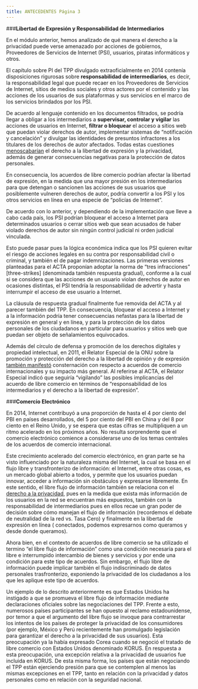 ```yaml
---
title: ANTECEDENTES Página 3
---
```


###**Libertad de Expresión y Responsabilidad de Intermediarios**

En el módulo anterior, hemos analizado de qué manera el derecho a la privacidad puede verse amenazado por acciones de gobiernos, Proveedores de Servicios de Internet (PSI), usuarios, piratas informáticos y otros.

El capítulo sobre PI del TPP divulgado extraoficialmente en 2014 contenía disposiciones rigurosas sobre **responsabilidad de intermediarios**, es decir, la responsabilidad legal que puede recaer en los Proveedores de Servicios de Internet, sitios de medios sociales y otros actores por el contenido y las acciones de los usuarios de sus plataformas y sus servicios en el marco de los servicios brindados por los PSI.

De acuerdo al lenguaje contenido en los documentos filtrados, se podría llegar a obligar a los intermediarios a **supervisar, controlar y vigilar** las acciones de usuarios en Internet, **filtrar o bloquear** el acceso a sitios web que puedan violar derechos de autor, implementar sistemas de “notificación y cancelación” y divulgar las identidades de presuntos infractores a los titulares de los derechos de autor afectados. Todas estas cuestiones <a href="https://www.eff.org/document/el-impacto-de-los-acuerdos-comerciales-sobre-la-innovacion-la-libertad-de-expresion-y-la" target="_blank">menoscabarían</a> el derecho a la libertad de expresión y la privacidad, además de generar consecuencias negativas para la protección de datos personales. 

En consecuencia, los acuerdos de libre comercio podrían afectar la libertad de expresión, en la medida que una mayor presión en los intermediarios para que detengan o sancionen las acciones de sus usuarios que posiblemente vulneren derechos de autor, podría convertir a los PSI y los otros servicios en línea en una especie de “policías de Internet”. 

De acuerdo con lo anterior, y dependiendo de la implementación que lleve a cabo cada país, los PSI podrían bloquear el acceso a Internet para determinados usuarios o cerrar sitios web que sean acusados de haber violado derechos de autor sin ningún control judicial ni orden judicial vinculada. 

Esto puede pasar pues la lógica económica indica que los PSI quieren evitar el riesgo de acciones legales en su contra por responsabilidad civil o criminal, y también el de pagar indemnizaciones. Las primeras versiones planteadas para el ACTA proponían adoptar la norma de “tres infracciones” [three-strikes] (denominada también respuesta gradual), conforme a la cual si se considera que las acciones de un usuario violan derechos de autor en ocasiones distintas, el PSI tendría la responsabilidad de advertir y hasta interrumpir el acceso de ese usuario a Internet. 

La cláusula de respuesta gradual finalmente fue removida del ACTA y al parecer también del TPP. En consecuencia, bloquear el acceso a Internet y a la información podría tener consecuencias nefastas para la libertad de expresión en general y en línea, y para la protección de los datos personales de los ciudadanos en particular para usuarios y sitios web que puedan ser objeto de señalamientos equivocados.

Además del círculo de defensa y promoción de los derechos digitales y propiedad intelectual, en 2011, el Relator Especial de la ONU sobre la promoción y protección del derecho a la libertad de opinión y de expresión <a href="http://daccess-dds-ny.un.org/doc/UNDOC/GEN/G11/132/04/PDF/G1113204.pdf?OpenElement" target="_blank">también manifestó</a> consternación con respecto a acuerdos de comercio internacionales y su impacto más general. Al referirse al ACTA, el Relator Especial indicó que seguiría “vigilando” las posibles implicancias del acuerdo de libre comercio en términos de “responsabilidad de los intermediarios y el derecho a la libertad de expresión”. 

###**Comercio Electrónico**

En 2014, Internet contribuyó a una proporción de hasta el 4 por ciento del PBI en países desarrollados, del 5 por ciento del PBI en China y del 8 por ciento en el Reino Unido, y se espera que estas cifras se multipliquen a un ritmo acelerado en los próximos años. No resulta sorprendente que el comercio electrónico comience a considerarse uno de los temas centrales de los acuerdos de comercio internacional.

Este crecimiento acelerado del comercio electrónico, en gran parte  se ha visto influenciado por la naturaleza misma del Internet,  la cual se basa en el  flujo libre y transfronterizo de información: el Internet, entre otras cosas, es un mercado global abierto a todos, y permite que los usuarios puedan innovar, acceder a información sin obstáculos y expresarse libremente. En este sentido,  el libre flujo de información también se relaciona con el <a href="http://a2knetwork.org/sites/default/files/tpp_and_free_flow.pdf" target="_blank">derecho a la privacidad</a>, pues en la medida que exista más información  de los usuarios en la red se encuentran más expuestos,  también  con la responsabilidad de intermediarios pues en ellos recae un gran poder de decisión sobre cómo manejan el flujo de información (recordemos el debate de neutralidad de la red vs. Tasa Cero) y  finalmente  en la libertad de expresión en línea ( conectados, podemos expresarnos como queramos y desde donde queramos). 

Ahora bien,  en el contexto de acuerdos de libre comercio se ha utilizado  el termino “el libre flujo de información” como una condición necesaria para el libre e interrumpido intercambio de bienes y servicios y por ende una condición para este tipo de acuerdos. Sin embargo, el flujo libre de información puede implicar también el flujo indiscriminado de datos personales trasfronterizo, exponiendo la privacidad de los ciudadanos a los que les aplique este tipo de acuerdos. 

Un ejemplo de lo descrito anteriormente es que Estados Unidos ha instigado a que se promueva  el libre flujo de información mediante declaraciones oficiales sobre las negociaciones del TPP. Frente a esto, numerosos países participantes se han opuesto al reclamo estadounidense, por temor a que el argumento del libre flujo se invoque para contrarrestar los intentos de los países de proteger la privacidad de los consumidores (por ejemplo, México y Perú recientemente han promulgado legislación para garantizar el derecho a la privacidad de sus usuarios). Esta preocupación ya la había expresado Corea cuando se negoció el tratado de libre comercio con Estados Unidos denominado KORUS. En respuesta a esta preocupación, una excepción relativa a la privacidad de usuarios fue incluida en KORUS. De esta misma forma, los países que están negociando el TPP están ejerciendo presión para que se contemplen al menos las mismas excepciones en el TPP, tanto en relación con la privacidad y datos personales como en relación con la seguridad nacional. 
